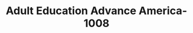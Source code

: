 ---
f_zip-code: 51103
f_state-code: IA
title: Adult Education Advance America-1008
f_phone: 712-234-1864
f_city-only: Sioux City
f_address: 1713 Hamilton Boulevard Sioux City
f_location-unique-id: '1008'
slug: adult-education-advance-america-1008
updated-on: '2024-05-30T13:46:58.046Z'
created-on: '2024-05-30T13:36:59.803Z'
published-on: '2024-05-30T13:54:32.469Z'
f_city-state: cms/city/sioux-city-ia.md
f_company: cms/company/adult-education-advance-america.md
f_state: cms/state/iowa.md
layout: '[payday-loan].html'
tags: payday-loan
---